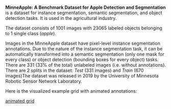 **MinneApple: A Benchmark Dataset for Apple Detection and Segmentation** is a dataset for instance segmentation, semantic segmentation, and object detection tasks. It is used in the agricultural industry. 

The dataset consists of 1001 images with 23065 labeled objects belonging to 1 single class (*apple*).

Images in the MinneApple dataset have pixel-level instance segmentation annotations. Due to the nature of the instance segmentation task, it can be automatically transformed into a semantic segmentation (only one mask for every class) or object detection (bounding boxes for every object) tasks. There are 331 (33% of the total) unlabeled images (i.e. without annotations). There are 2 splits in the dataset: *Test* (331 images) and *Train* (670 images)The dataset was released in 2019 by the University of Minnesota Robotic Sensor Network Laboratory.

Here is the visualized example grid with animated annotations:

[animated grid](https://github.com/dataset-ninja/minne-apple/raw/main/visualizations/horizontal_grid.webm)
